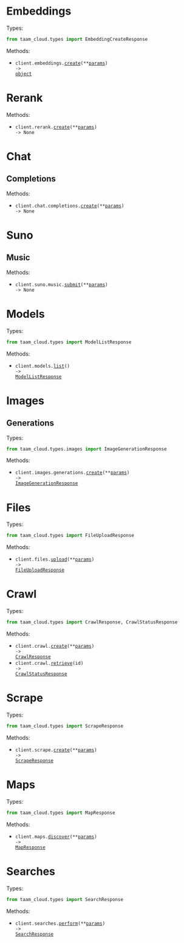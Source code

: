 # Embeddings

Types:

```python
from taam_cloud.types import EmbeddingCreateResponse
```

Methods:

- <code title="post /v1/embeddings">client.embeddings.<a href="./src/taam_cloud/resources/embeddings.py">create</a>(\*\*<a href="src/taam_cloud/types/embedding_create_params.py">params</a>) -> <a href="./src/taam_cloud/types/embedding_create_response.py">object</a></code>

# Rerank

Methods:

- <code title="post /v1/rerank">client.rerank.<a href="./src/taam_cloud/resources/rerank.py">create</a>(\*\*<a href="src/taam_cloud/types/rerank_create_params.py">params</a>) -> None</code>

# Chat

## Completions

Methods:

- <code title="post /v1/chat/completions">client.chat.completions.<a href="./src/taam_cloud/resources/chat/completions.py">create</a>(\*\*<a href="src/taam_cloud/types/chat/completion_create_params.py">params</a>) -> None</code>

# Suno

## Music

Methods:

- <code title="post /suno/submit/music">client.suno.music.<a href="./src/taam_cloud/resources/suno/music.py">submit</a>(\*\*<a href="src/taam_cloud/types/suno/music_submit_params.py">params</a>) -> None</code>

# Models

Types:

```python
from taam_cloud.types import ModelListResponse
```

Methods:

- <code title="get /v1/models">client.models.<a href="./src/taam_cloud/resources/models.py">list</a>() -> <a href="./src/taam_cloud/types/model_list_response.py">ModelListResponse</a></code>

# Images

## Generations

Types:

```python
from taam_cloud.types.images import ImageGenerationResponse
```

Methods:

- <code title="post /v1/images/generations">client.images.generations.<a href="./src/taam_cloud/resources/images/generations.py">create</a>(\*\*<a href="src/taam_cloud/types/images/generation_create_params.py">params</a>) -> <a href="./src/taam_cloud/types/images/image_generation_response.py">ImageGenerationResponse</a></code>

# Files

Types:

```python
from taam_cloud.types import FileUploadResponse
```

Methods:

- <code title="post /upload">client.files.<a href="./src/taam_cloud/resources/files.py">upload</a>(\*\*<a href="src/taam_cloud/types/file_upload_params.py">params</a>) -> <a href="./src/taam_cloud/types/file_upload_response.py">FileUploadResponse</a></code>

# Crawl

Types:

```python
from taam_cloud.types import CrawlResponse, CrawlStatusResponse
```

Methods:

- <code title="post /v1/crawl">client.crawl.<a href="./src/taam_cloud/resources/crawl.py">create</a>(\*\*<a href="src/taam_cloud/types/crawl_create_params.py">params</a>) -> <a href="./src/taam_cloud/types/crawl_response.py">CrawlResponse</a></code>
- <code title="get /v1/crawl/{id}">client.crawl.<a href="./src/taam_cloud/resources/crawl.py">retrieve</a>(id) -> <a href="./src/taam_cloud/types/crawl_status_response.py">CrawlStatusResponse</a></code>

# Scrape

Types:

```python
from taam_cloud.types import ScrapeResponse
```

Methods:

- <code title="post /v1/scrape">client.scrape.<a href="./src/taam_cloud/resources/scrape.py">create</a>(\*\*<a href="src/taam_cloud/types/scrape_create_params.py">params</a>) -> <a href="./src/taam_cloud/types/scrape_response.py">ScrapeResponse</a></code>

# Maps

Types:

```python
from taam_cloud.types import MapResponse
```

Methods:

- <code title="post /v1/map">client.maps.<a href="./src/taam_cloud/resources/maps.py">discover</a>(\*\*<a href="src/taam_cloud/types/map_discover_params.py">params</a>) -> <a href="./src/taam_cloud/types/map_response.py">MapResponse</a></code>

# Searches

Types:

```python
from taam_cloud.types import SearchResponse
```

Methods:

- <code title="post /api/search">client.searches.<a href="./src/taam_cloud/resources/searches.py">perform</a>(\*\*<a href="src/taam_cloud/types/search_perform_params.py">params</a>) -> <a href="./src/taam_cloud/types/search_response.py">SearchResponse</a></code>
